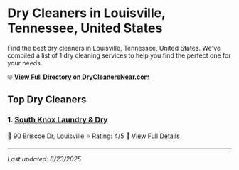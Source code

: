 # Dry Cleaners in Louisville, Tennessee, United States

Find the best dry cleaners in Louisville, Tennessee, United States. We've compiled a list of 1 dry cleaning services to help you find the perfect one for your needs.

🌐 **[View Full Directory on DryCleanersNear.com](https://drycleanersnear.com/city/US/Tennessee/Louisville)**

## Top Dry Cleaners

### 1. [South Knox Laundry & Dry](https://drycleanersnear.com/dryCleaner/686492ad19eecc1ffc8c69af/south-knox-laundry-dry)
📍 90 Briscoe Dr, Louisville
⭐ Rating: 4/5
🔗 [View Full Details](https://drycleanersnear.com/dryCleaner/686492ad19eecc1ffc8c69af/south-knox-laundry-dry)


---

*Last updated: 8/23/2025*
